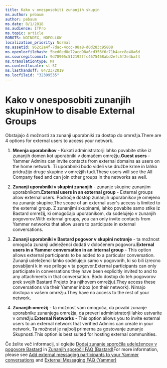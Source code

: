 ```yaml
---
title: Kako v onesposobiti zunanjih skupin
ms.author: pebaum
author: pebaum
ms.date: 8/1/2018
ms.audience: ITPro
ms.topic: article
ROBOTS: NOINDEX, NOFOLLOW
localization_priority: Normal
ms.assetid: 962c2a4f-7dac-4ccc-98a8-d0d283c95808
ms.openlocfilehash: 5bed0ed8e72acd98a6cd356f6c71b4acc8e48a6d
ms.sourcegitcommit: 9d78905c512192ffc4675468abd2efc5f2e4baf4
ms.translationtype: MT
ms.contentlocale: sl-SI
ms.lasthandoff: 04/23/2019
ms.locfileid: "32399535"
---
```

# <a name="how-to-disable-external-groups"></a><span data-ttu-id="2c2eb-102">Kako v onesposobiti zunanjih skupin</span><span class="sxs-lookup"><span data-stu-id="2c2eb-102">How to disable External Groups</span></span>

<span data-ttu-id="2c2eb-103">Obstajajo 4 možnosti za zunanji uporabniki za dostop do omrežja.</span><span class="sxs-lookup"><span data-stu-id="2c2eb-103">There are 4 options for external users to access your network.</span></span>
  
1. <span data-ttu-id="2c2eb-104">**Mnenja uporabnikov** - Kukati administratorji lahko povabite stike iz zunanjih domen kot uporabniki v domačem omrežju.</span><span class="sxs-lookup"><span data-stu-id="2c2eb-104">**Guest users** - Yammer Admins can invite contacts from external domains as users on the home network.</span></span> <span data-ttu-id="2c2eb-105">Ti uporabniki bodo videli vse družbe krme in lahko pridružijo druge skupine v omrežjih tudi.</span><span class="sxs-lookup"><span data-stu-id="2c2eb-105">These users will see the All Company feed and can join other groups in the networks as well.</span></span> 
    
2. <span data-ttu-id="2c2eb-106">**Zunanji uporabniki v skupini zunanjih** - zunanje skupine zunanjim uporabnikom.</span><span class="sxs-lookup"><span data-stu-id="2c2eb-106">**External users in an external group** - External groups allow external users.</span></span> <span data-ttu-id="2c2eb-107">Področje dostop zunanjih uporabnikov je omejeno na zunanje skupine.</span><span class="sxs-lookup"><span data-stu-id="2c2eb-107">The scope of an external user's access is limited to the external group.</span></span> <span data-ttu-id="2c2eb-108">Z zunanjimi skupinami, lahko povabite samo stike iz Bastard omrežij, ki omogočajo uporabnikom, da sodelujejo v zunanjih pogovorov.</span><span class="sxs-lookup"><span data-stu-id="2c2eb-108">With external groups, you can only invite contacts from Yammer networks that allow users to participate in external conversations.</span></span> 
    
3. <span data-ttu-id="2c2eb-109">**Zunanji uporabniki v Bastard pogovor v skupini notranje** - ta možnost omogoča zunanji udeleženci dodati v določenem pogovoru.</span><span class="sxs-lookup"><span data-stu-id="2c2eb-109">**External users in a Yammer conversation in an internal group** - This option allows external participants to be added to a particular conversation.</span></span> <span data-ttu-id="2c2eb-110">Zunanji udeleženci lahko sodelujejo samo v pogovorih, ki so bili izrecno povabljeni k in vse priloge v ta pogovor.</span><span class="sxs-lookup"><span data-stu-id="2c2eb-110">External participants can only participate in conversations they have been explicitly invited to and to any attachments in that conversation.</span></span> <span data-ttu-id="2c2eb-111">Bodo dostop do teh pogovorov prek svojih Bastard Prejeto (na njihovem omrežju).</span><span class="sxs-lookup"><span data-stu-id="2c2eb-111">They access these conversations via their Yammer inbox (on their network).</span></span> <span data-ttu-id="2c2eb-112">Nimajo dostopa v vašem omrežju.</span><span class="sxs-lookup"><span data-stu-id="2c2eb-112">They have no access to the rest of your network.</span></span> 
    
4. <span data-ttu-id="2c2eb-113">**Zunanjih omrežij** - ta možnost vam omogoča, da povabi zunanje uporabnike zunanjega omrežja, da preveri administratorji lahko ustvarite v omrežju.</span><span class="sxs-lookup"><span data-stu-id="2c2eb-113">**External Networks** - This option allows you to invite external users to an external network that verified Admins can create in your network.</span></span> <span data-ttu-id="2c2eb-114">Ta možnost je najbolj primerna za gostovanje zunanje Skupnosti.</span><span class="sxs-lookup"><span data-stu-id="2c2eb-114">This option is best suited for hosting external communities.</span></span> 
    
<span data-ttu-id="2c2eb-115">Če želite več informacij, si oglejte [Dodaj zunanje sporočila udeležencev v pogovore Bastard](https://support.office.com/article/add-external-messaging-participants-to-your-yammer-conversations-423653bb-86b2-4eac-9d7e-dca121f7c16c?ui=en-US&amp;rs=en-US&amp;ad=US) in [Zunanjih sporočil FAQ (Bastard)](https://support.office.com/article/External-messaging-FAQ-Yammer-35b59d6c-bb1c-4541-bf19-9f67d2f2b199)</span><span class="sxs-lookup"><span data-stu-id="2c2eb-115">For more information, please see [Add external messaging participants to your Yammer conversations](https://support.office.com/article/add-external-messaging-participants-to-your-yammer-conversations-423653bb-86b2-4eac-9d7e-dca121f7c16c?ui=en-US&amp;rs=en-US&amp;ad=US) and [External Messaging FAQ (Yammer)](https://support.office.com/article/External-messaging-FAQ-Yammer-35b59d6c-bb1c-4541-bf19-9f67d2f2b199)</span></span>
  

